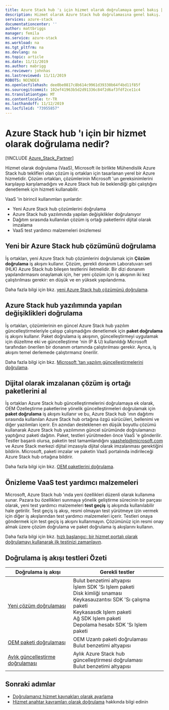```yaml
---
title: Azure Stack hub 'ı için hizmet olarak doğrulamaya genel bakış | Microsoft Docs
description: Hizmet olarak Azure Stack hub doğrulamasına genel bakış.
services: azure-stack
documentationcenter: ''
author: mattbriggs
manager: femila
ms.service: azure-stack
ms.workload: na
ms.tgt_pltfrm: na
ms.devlang: na
ms.topic: article
ms.date: 11/11/2019
ms.author: mabrigg
ms.reviewer: johnhas
ms.lastreviewed: 11/11/2019
ROBOTS: NOINDEX
ms.openlocfilehash: dee0be0817c8b614c9961d39330b64f4bd11f85f
ms.sourcegitcommit: 102ef41963b5d2d91336c84f2d6af3fdf2ce11c4
ms.translationtype: MT
ms.contentlocale: tr-TR
ms.lasthandoff: 11/12/2019
ms.locfileid: "73955857"
---
```

# <a name="what-is-validation-as-a-service-for-azure-stack-hub"></a>Azure Stack hub 'ı için bir hizmet olarak doğrulama nedir?

[!INCLUDE [Azure_Stack_Partner](./includes/azure-stack-partner-appliesto.md)]

Hizmet olarak doğrulama (VaaS), Microsoft ile birlikte Mühendislik Azure Stack hub teklifleri olan çözüm iş ortakları için tasarlanan yerel bir Azure hizmetidir. Çözüm ortakları, çözümlerinin Microsoft 'un gereksinimlerini karşılayıp karşılamadığını ve Azure Stack hub ile beklendiği gibi çalıştığını denetlemek için hizmeti kullanabilir.

VaaS 'in birincil kullanımları şunlardır:

- Yeni Azure Stack hub çözümlerini doğrulama
- Azure Stack hub yazılımında yapılan değişiklikler doğrulanıyor
- Dağıtım sırasında kullanılan çözüm iş ortağı paketlerini dijital olarak imzalama
- VaaS test yardımcı malzemeleri önizlemesi

## <a name="validate-a-new-azure-stack-hub-solution"></a>Yeni bir Azure Stack hub çözümünü doğrulama

İş ortakları, yeni Azure Stack hub çözümlerini doğrulamak için **Çözüm doğrulama** iş akışını kullanır. Çözüm, gerekli donanım Laboratuvarı seti (HLK) Azure Stack hub bileşen testlerini iletmelidir. Bir dizi donanım yapılandırmasını onaylamak için, her yeni çözüm için iş akışının iki kez çalıştırılması gerekir: en düşük ve en yüksek yapılandırma.

Daha fazla bilgi için bkz. [yeni Azure Stack hub çözümünü doğrulama](azure-stack-vaas-validate-solution-new.md).

## <a name="validate-changes-to-the-azure-stack-hub-software"></a>Azure Stack hub yazılımında yapılan değişiklikleri doğrulama

İş ortakları, çözümlerinin en güncel Azure Stack hub yazılım güncelleştirmeleriyle çalışıp çalışmadığını denetlemek için **paket doğrulama** iş akışını kullanır. Paket doğrulama iş akışının, güncelleştirmeyi uygulamak için düzeltme eki ve güncelleştirme 'nin (P & U) kullanıldığı Microsoft tarafından önerilen bir donanım ortamında çalıştırılması gerekir. Ayrıca, iş akışını temel derlemede çalıştırmanız önerilir.

Daha fazla bilgi için bkz. [Microsoft 'tan yazılım güncelleştirmelerini doğrulama](azure-stack-vaas-validate-microsoft-updates.md).

## <a name="get-digitally-signed-solution-partner-packages"></a>Dijital olarak imzalanan çözüm iş ortağı paketlerini al

İş ortakları Azure Stack hub güncelleştirmelerini doğrulamaya ek olarak, OEM Özelleştirme paketlerine yönelik güncelleştirmeleri doğrulamak için **paket doğrulama** iş akışını kullanır ve bu, Azure Stack hub 'ının dağıtımı sırasında kullanılan Azure Stack hub ortağına özgü sürücüleri, bellenimi ve diğer yazılımları içerir. En azından desteklenen en düşük boyutlu çözümü kullanarak Azure Stack hub yazılımının güncel sürümünde doğrulamanızı yaptığınız paketi dağıtın. Paket, testleri yürütmeden önce VaaS 'e gönderilir. Testler başarılı olursa, paketin test tamamlandığını [vaashelp@microsoft.com](mailto:vaashelp@microsoft.com) ve Azure Stack merkezi dijital imzasıyla dijital olarak imzalanması gerektiğini bildirin. Microsoft, paketi imzalar ve paketin VaaS portalında indirileceği Azure Stack hub ortağına bildirir.

Daha fazla bilgi için bkz. [OEM paketlerini doğrulama](azure-stack-vaas-validate-oem-package.md).

## <a name="preview-vaas-test-collateral"></a>Önizleme VaaS test yardımcı malzemeleri

Microsoft, Azure Stack hub 'ında yeni özellikleri düzenli olarak kullanıma sunar. Pazara bu özellikleri sunmaya yönelik geliştirme sürecinin bir parçası olarak, yeni test yardımcı malzemeleri **test geçiş** iş akışında kullanılabilir hale getirilir. Test geçiş iş akışı, resmi olmayan test yürütmeye izin vermek için diğer iş akışlarından test yardımcı malzemeleri içerir. Testleri onaya göndermek için test geçiş iş akışını kullanmayın. Çözümünüz için resmi onay almak üzere çözüm doğrulama ve paket doğrulama iş akışlarını kullanın.

Daha fazla bilgi için bkz. [hızlı başlangıç: bir hizmet portalı olarak doğrulamayı kullanarak ilk testinizi zamanlayın](azure-stack-vaas-schedule-test-pass.md).

## <a name="validation-workflow-tests-summary"></a>Doğrulama iş akışı testleri Özeti

| Doğrulama iş akışı | Gerekli testler |
|----|------------|
| [Yeni çözüm doğrulaması](azure-stack-vaas-validate-solution-new.md) | Bulut benzetimi altyapısı<br>İşlem SDK 'Sı Işlem paketi<br>Disk kimliği sınaması<br>Keykasauzantısı SDK 'Sı çalışma paketi<br>Keykasasdk Işlem paketi<br>Ağ SDK Işlem paketi<br>Depolama hesabı SDK 'Sı Işlem paketi<br> |
| [OEM paketi doğrulaması](azure-stack-vaas-validate-oem-package.md) | OEM Uzantı paketi doğrulaması<br>Bulut benzetimi altyapısı |
| [Aylık güncelleştirme doğrulaması](azure-stack-vaas-validate-microsoft-updates.md) | Aylık Azure Stack hub güncelleştirmesi doğrulaması<br>Bulut benzetimi altyapısı<br> |

## <a name="next-steps"></a>Sonraki adımlar

- [Doğrulamanız hizmet kaynakları olarak ayarlama](azure-stack-vaas-set-up-resources.md)
- [Hizmet anahtar kavramları olarak doğrulama](azure-stack-vaas-key-concepts.md) hakkında bilgi edinin
